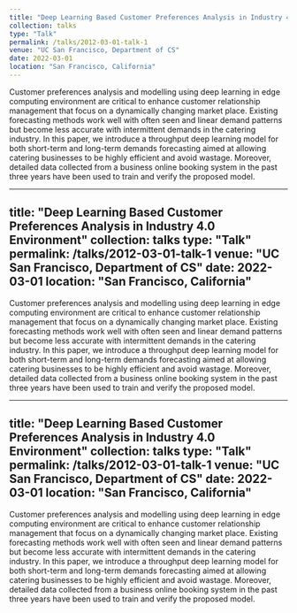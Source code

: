 ```yaml
---
title: "Deep Learning Based Customer Preferences Analysis in Industry 4.0 Environment"
collection: talks
type: "Talk"
permalink: /talks/2012-03-01-talk-1
venue: "UC San Francisco, Department of CS"
date: 2022-03-01
location: "San Francisco, California"
---
```


Customer preferences analysis and modelling using deep learning in edge computing environment are critical to enhance customer relationship management that focus on a dynamically changing market place. Existing forecasting methods work well with often seen and linear demand patterns but become less accurate with intermittent demands in the catering industry. In this paper, we introduce a throughput deep learning model for both short-term and long-term demands forecasting aimed at allowing catering businesses to be highly efficient and avoid wastage. Moreover, detailed data collected from a business online booking system in the past three years have been used to train and verify the proposed model. 

---
title: "Deep Learning Based Customer Preferences Analysis in Industry 4.0 Environment"
collection: talks
type: "Talk"
permalink: /talks/2012-03-01-talk-1
venue: "UC San Francisco, Department of CS"
date: 2022-03-01
location: "San Francisco, California"
---

Customer preferences analysis and modelling using deep learning in edge computing environment are critical to enhance customer relationship management that focus on a dynamically changing market place. Existing forecasting methods work well with often seen and linear demand patterns but become less accurate with intermittent demands in the catering industry. In this paper, we introduce a throughput deep learning model for both short-term and long-term demands forecasting aimed at allowing catering businesses to be highly efficient and avoid wastage. Moreover, detailed data collected from a business online booking system in the past three years have been used to train and verify the proposed model. 

---
title: "Deep Learning Based Customer Preferences Analysis in Industry 4.0 Environment"
collection: talks
type: "Talk"
permalink: /talks/2012-03-01-talk-1
venue: "UC San Francisco, Department of CS"
date: 2022-03-01
location: "San Francisco, California"
---

Customer preferences analysis and modelling using deep learning in edge computing environment are critical to enhance customer relationship management that focus on a dynamically changing market place. Existing forecasting methods work well with often seen and linear demand patterns but become less accurate with intermittent demands in the catering industry. In this paper, we introduce a throughput deep learning model for both short-term and long-term demands forecasting aimed at allowing catering businesses to be highly efficient and avoid wastage. Moreover, detailed data collected from a business online booking system in the past three years have been used to train and verify the proposed model. 
